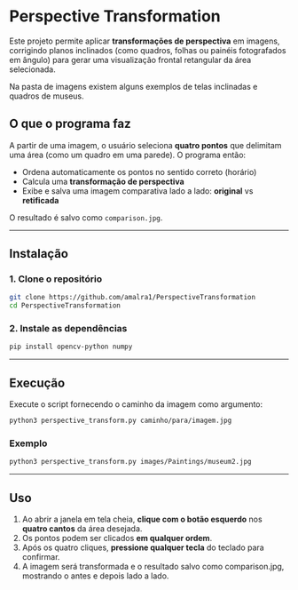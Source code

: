 # Perspective Transformation

Este projeto permite aplicar **transformações de perspectiva** em imagens, corrigindo planos inclinados (como quadros, folhas ou painéis fotografados em ângulo) para gerar uma visualização frontal retangular da área selecionada.  
  
Na pasta de imagens existem alguns exemplos de telas inclinadas e quadros de museus.

## O que o programa faz

A partir de uma imagem, o usuário seleciona **quatro pontos** que delimitam uma área (como um quadro em uma parede). O programa então:

- Ordena automaticamente os pontos no sentido correto (horário)
- Calcula uma **transformação de perspectiva**
- Exibe e salva uma imagem comparativa lado a lado: **original** vs **retificada**

O resultado é salvo como `comparison.jpg`.

---

## Instalação

### 1. Clone o repositório

```bash
git clone https://github.com/amalra1/PerspectiveTransformation
cd PerspectiveTransformation
```

### 2. Instale as dependências  

```bash
pip install opencv-python numpy
```

---

## Execução

Execute o script fornecendo o caminho da imagem como argumento:

```bash
python3 perspective_transform.py caminho/para/imagem.jpg
```

### Exemplo  

```bash
python3 perspective_transform.py images/Paintings/museum2.jpg
```

---

## Uso

1. Ao abrir a janela em tela cheia, **clique com o botão esquerdo** nos **quatro cantos** da área desejada.
2. Os pontos podem ser clicados **em qualquer ordem**.
3. Após os quatro cliques, **pressione qualquer tecla** do teclado para confirmar.
4. A imagem será transformada e o resultado salvo como comparison.jpg, mostrando o antes e depois lado a lado.  
